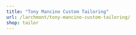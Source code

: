 ```yaml
---
title: "Tony Mancino Custom Tailoring"
url: /larchmont/tony-mancino-custom-tailoring/
shop: tailor
---
```

